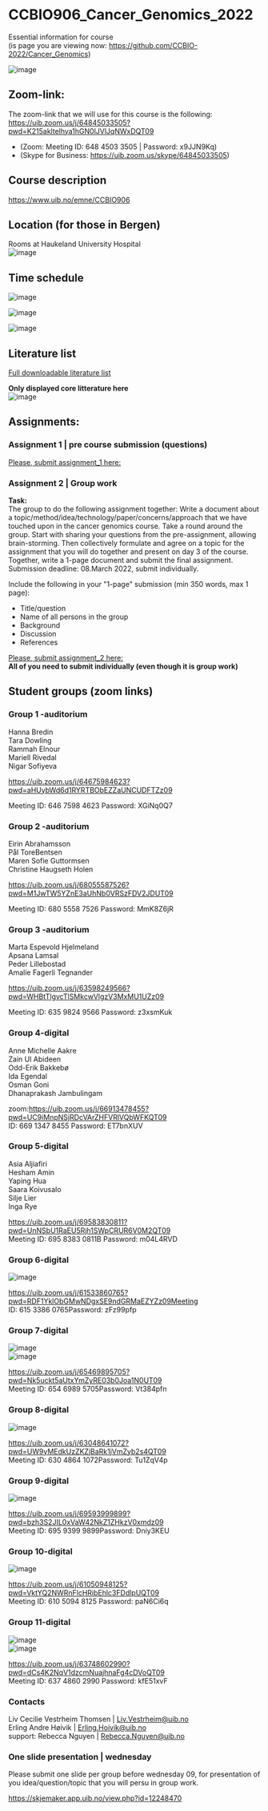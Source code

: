 # CCBIO906_Cancer_Genomics_2022
Essential information for course   
(is page you are viewing now:  https://github.com/CCBIO-2022/Cancer_Genomics)    

![image](https://user-images.githubusercontent.com/99884739/154520737-f466699f-c242-4d08-8ffd-36e006ae4da5.png)

## Zoom-link:     
The zoom-link that we will use for this course is the following:     
https://uib.zoom.us/j/64845033505?pwd=K215akltelhya1hGN0lJVlJqNWxDQT09       
 
- (Zoom: Meeting ID: 648 4503 3505 | Password: x9JJN9Kq)       
- (Skype for Business: https://uib.zoom.us/skype/64845033505)      

## Course description
https://www.uib.no/emne/CCBIO906       

## Location (for those in Bergen)
Rooms at Haukeland University Hospital     
![image](https://user-images.githubusercontent.com/7384422/154360033-0de8795d-5aab-4f2a-856e-03c55e7efec2.png)

## Time schedule    
![image](https://user-images.githubusercontent.com/7384422/154360373-0d6cc372-5524-4750-8d47-33cdc3525b35.png)

![image](https://user-images.githubusercontent.com/7384422/154360424-b6860f26-f751-412d-a75d-027353ffaaf3.png)

![image](https://user-images.githubusercontent.com/7384422/154360475-32cc6f1c-7e42-49c8-ac8e-92ea3eb4053d.png)

## Literature list        
[Full downloadable literature list](https://filesender.uninett.no/download.php?token=dc8afd10-d4ac-4ad2-a22e-e5a36cee0e9f&files_ids=965528)    

**Only displayed core litterature here**     
![image](https://user-images.githubusercontent.com/99884739/154496171-33602a2f-81d9-4515-81e4-00f3d1f7ca9a.png)

## Assignments:          

### Assignment 1 | pre course submission (questions)             
[Please, submit assignment_1 here:](https://skjemaker.app.uib.no/view.php?id=12197011)    

### Assignment 2 | Group work

**Task:**     
The group to do the following assignment together: Write a document about a topic/method/idea/technology/paper/concerns/approach that we have touched upon in the cancer genomics course. Take a round around the group. Start with sharing your questions from the pre-assignment, allowing brain-storming. Then collectively formulate and agree on a topic for the assignment that you will do together and present on day 3 of the course. Together, write a 1-page document and submit the final assignment.
Submission deadline: 08.March 2022, submit individually.

Include the following in your "1-page" submission (min 350 words, max 1 page):
- Title/question     
- Name of all persons in the group     
- Background
- Discussion
- References
    
[Please, submit assignment_2 here:](https://skjemaker.app.uib.no/view.php?id=12197762)      
**All of you need to submit individually (even though it is group work)**               


## Student groups (zoom links)  

### **Group 1 -auditorium**  
Hanna Bredin     
Tara Dowling    
Rammah Elnour    
Mariell Rivedal    
Nigar Sofiyeva     

https://uib.zoom.us/j/64675984623?pwd=aHUybWd6d1RYRTBObEZZaUNCUDFTZz09    

Meeting ID: 646 7598 4623
Password: XGiNq0Q7

### **Group 2 -auditorium**  
Eirin Abrahamsson    
Pål ToreBentsen     
Maren Sofie Guttormsen    
Christine Haugseth Holen    

https://uib.zoom.us/j/68055587526?pwd=M1JwTW5YZnE3aUhNb0VRSzFDV2JDUT09    

Meeting ID: 680 5558 7526
Password: MmK8Z6jR

### **Group 3 -auditorium**     
Marta Espevold Hjelmeland     
Apsana Lamsal    
Peder Lillebostad    
Amalie Fagerli Tegnander    

https://uib.zoom.us/j/63598249566?pwd=WHBtTlgvcTlSMkcwVlgzV3MxMU1UZz09   

Meeting ID: 635 9824 9566
Password: z3xsmKuk

### **Group 4-digital**    
Anne Michelle Aakre    
Zain Ul Abideen    
Odd-Erik Bakkebø     
Ida Egendal     
Osman Goni     
Dhanaprakash Jambulingam     

zoom:https://uib.zoom.us/j/66913478455?pwd=UC9iMnpNSjRDcVArZHFVRlVQbWFKQT09        
ID: 669 1347 8455    Password: ET7bnXUV      

### **Group 5-digital** 
Asia Aljiafiri    
Hesham Amin   
Yaping Hua    
Saara Koivusalo   
Silje Lier  
Inga Rye      

https://uib.zoom.us/j/69583830811?pwd=UnNSbU1RaEU5Rjh1SWpCRUR6V0M2QT09       
Meeting ID: 695 8383 0811B  Password: m04L4RVD          

### **Group 6-digital**    
![image](https://user-images.githubusercontent.com/99884739/154958169-20a4eeda-b373-4a62-8cc8-e272d48723e1.png)    

https://uib.zoom.us/j/61533860765?pwd=RDF1YklObGMwNDgxSE9ndGRMaEZYZz09Meeting       
ID: 615 3386 0765Password: zFz99pfp  

### **Group 7-digital**     
![image](https://user-images.githubusercontent.com/99884739/154959494-df249395-414d-40ec-a7af-4e9fcfb21983.png)    
![image](https://user-images.githubusercontent.com/99884739/154959553-b62c8f1a-89ad-4d0d-a591-5f9eb80ad937.png)


https://uib.zoom.us/j/65469895705?pwd=Nk5uckt5aUtxYmZyRE03b0Joa1N0UT09          
Meeting ID: 654 6989 5705Password: Vt384pfn       

### **Group 8-digital**     
![image](https://user-images.githubusercontent.com/99884739/154958391-75d933df-eb06-4e86-8368-1a964464ffff.png)   

https://uib.zoom.us/j/63048641072?pwd=UW9yMEdkUzZKZjBaRk1jVmZyb2s4QT09         
Meeting ID: 630 4864 1072Password: Tu1ZqV4p       

### **Group 9-digital**   
![image](https://user-images.githubusercontent.com/99884739/154958537-0c3634cf-27e4-4b77-826b-691466b97624.png)    

https://uib.zoom.us/j/69593999899?pwd=bzh3S2JIL0xVaW42NkZ1ZHkzV0xmdz09        
Meeting ID: 695 9399 9899Password: Dniy3KEU     

### **Group 10-digital**   
![image](https://user-images.githubusercontent.com/99884739/154958604-319cc558-3268-4d2f-a7bd-c35f91574c63.png)   

https://uib.zoom.us/j/61050948125?pwd=VktYQ2NWRnFlcHRibEhlc3FDdlpUQT09        
Meeting ID: 610 5094 8125   Password: paN6Ci6q       

### **Group 11-digital**   
![image](https://user-images.githubusercontent.com/99884739/154959818-e3760ebb-df1e-469b-9c99-69f7ae375cdf.png)    
![image](https://user-images.githubusercontent.com/99884739/154963511-43bf79b2-7dda-45cb-ac6c-6d431444424f.png)
   


https://uib.zoom.us/j/63748602990?pwd=dCs4K2NqV1dzcmNuajhnaFg4cDVoQT09        
Meeting ID: 637 4860 2990   Password: kfE51xvF     


### Contacts             
Liv Cecilie Vestrheim Thomsen  | Liv.Vestrheim@uib.no        
Erling Andre Høivik            | Erling.Hoivik@uib.no          
support: Rebecca Nguyen        | Rebecca.Nguyen@uib.no

### One slide presentation | wednesday
Please submit one slide per group before wednesday 09, for presentation of you idea/question/topic that you will persu in group work.

https://skjemaker.app.uib.no/view.php?id=12248470   
